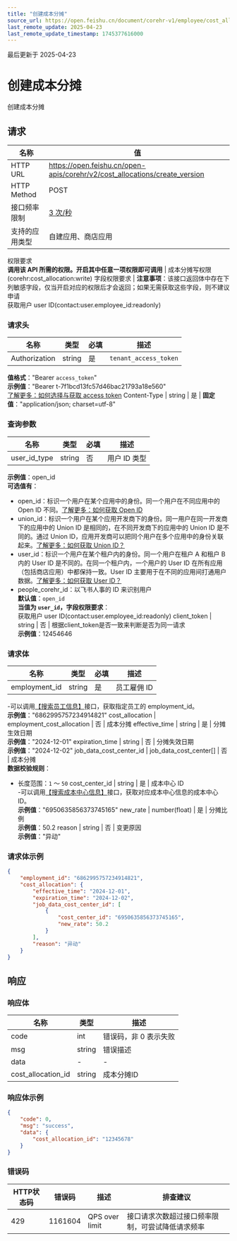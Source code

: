 ```yaml
---
title: "创建成本分摊"
source_url: https://open.feishu.cn/document/corehr-v1/employee/cost_allocation/create_version
last_remote_update: 2025-04-23
last_remote_update_timestamp: 1745377616000
---
```

最后更新于 2025-04-23

# 创建成本分摊

创建成本分摊

## 请求
名称 | 值
---|---
HTTP URL | https://open.feishu.cn/open-apis/corehr/v2/cost_allocations/create_version
HTTP Method | POST
接口频率限制 | [3 次/秒](https://open.feishu.cn/document/ukTMukTMukTM/uUzN04SN3QjL1cDN)
支持的应用类型 | 自建应用、商店应用
权限要求  
            **调用该 API 所需的权限。开启其中任意一项权限即可调用** | 成本分摊写权限(corehr:cost_allocation:write)
字段权限要求 | **注意事项**：该接口返回体中存在下列敏感字段，仅当开启对应的权限后才会返回；如果无需获取这些字段，则不建议申请  
        获取用户 user ID(contact:user.employee_id:readonly)

### 请求头

名称 | 类型 | 必填 | 描述
--- | --- | --- | ---
Authorization | string | 是 | `tenant_access_token`  
**值格式**："Bearer `access_token`"  
**示例值**："Bearer t-7f1bcd13fc57d46bac21793a18e560"  
[了解更多：如何选择与获取 access token](https://open.feishu.cn/document/uAjLw4CM/ugTN1YjL4UTN24CO1UjN/trouble-shooting/how-to-choose-which-type-of-token-to-use)
Content-Type | string | 是 | **固定值**："application/json; charset=utf-8"

### 查询参数

名称 | 类型 | 必填 | 描述
--- | --- | --- | ---
user_id_type | string | 否 | 用户 ID 类型  
**示例值**：open_id  
**可选值有**：  
- open_id：标识一个用户在某个应用中的身份。同一个用户在不同应用中的 Open ID 不同。[了解更多：如何获取 Open ID](https://open.feishu.cn/document/uAjLw4CM/ugTN1YjL4UTN24CO1UjN/trouble-shooting/how-to-obtain-openid)  
- union_id：标识一个用户在某个应用开发商下的身份。同一用户在同一开发商下的应用中的 Union ID 是相同的，在不同开发商下的应用中的 Union ID 是不同的。通过 Union ID，应用开发商可以把同个用户在多个应用中的身份关联起来。[了解更多：如何获取 Union ID？](https://open.feishu.cn/document/uAjLw4CM/ugTN1YjL4UTN24CO1UjN/trouble-shooting/how-to-obtain-union-id)  
- user_id：标识一个用户在某个租户内的身份。同一个用户在租户 A 和租户 B 内的 User ID 是不同的。在同一个租户内，一个用户的 User ID 在所有应用（包括商店应用）中都保持一致。User ID 主要用于在不同的应用间打通用户数据。[了解更多：如何获取 User ID？](https://open.feishu.cn/document/uAjLw4CM/ugTN1YjL4UTN24CO1UjN/trouble-shooting/how-to-obtain-user-id)  
- people_corehr_id：以飞书人事的 ID 来识别用户  
**默认值**：`open_id`  
**当值为 `user_id`，字段权限要求**：  
获取用户 user ID(contact:user.employee_id:readonly)
client_token | string | 否 | 根据client_token是否一致来判断是否为同一请求  
**示例值**：12454646

### 请求体

名称 | 类型 | 必填 | 描述
--- | --- | --- | ---
employment_id | string | 是 | 员工雇佣 ID  
-可以调用[【搜索员工信息】](https://open.feishu.cn/document/uAjLw4CM/ukTMukTMukTM/corehr-v2/employee/search)接口，获取指定员工的 employment_id。  
**示例值**："6862995757234914821"
cost_allocation | employment_cost_allocation | 否 | 成本分摊
effective_time | string | 是 | 分摊生效日期  
**示例值**："2024-12-01"
expiration_time | string | 否 | 分摊失效日期  
**示例值**："2024-12-02"
job_data_cost_center_id | job_data_cost_center\[\] | 否 | 成本分摊  
**数据校验规则**：  
- 长度范围：`1` ～ `50`
cost_center_id | string | 是 | 成本中心 ID  
-可以调用[【搜索成本中心信息】](https://open.feishu.cn/document/uAjLw4CM/ukTMukTMukTM/corehr-v2/cost_center/search)接口，获取对应成本中心信息的成本中心ID。  
**示例值**："6950635856373745165"
new_rate | number(float) | 是 | 分摊比例  
**示例值**：50.2
reason | string | 否 | 变更原因  
**示例值**："异动"

### 请求体示例
```json
{
    "employment_id": "6862995757234914821",
    "cost_allocation": {
        "effective_time": "2024-12-01",
        "expiration_time": "2024-12-02",
        "job_data_cost_center_id": [
            {
                "cost_center_id": "6950635856373745165",
                "new_rate": 50.2
            }
        ],
        "reason": "异动"
    }
}
```

## 响应

### 响应体

名称 | 类型 | 描述
--- | --- | ---
code | int | 错误码，非 0 表示失败
msg | string | 错误描述
data | \- | \-
cost_allocation_id | string | 成本分摊ID

### 响应体示例
```json
{
    "code": 0,
    "msg": "success",
    "data": {
        "cost_allocation_id": "12345678"
    }
}
```

### 错误码

HTTP状态码 | 错误码 | 描述 | 排查建议
--- | --- | --- | ---
429 | 1161604 | QPS over limit | 接口请求次数超过接口频率限制，可尝试降低请求频率
